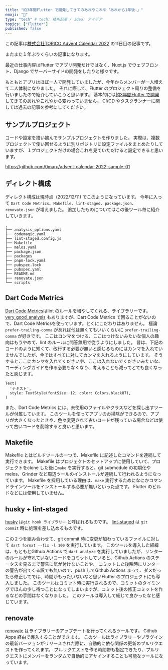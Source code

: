 ```yaml
---
title: "約3年間Flutter で開発してきてのあれやこれや「あれから1年後-」"
emoji: "🦖"
type: "tech" # tech: 技術記事 / idea: アイデア
topics: ["Flutter"]
published: false
---
```


この記事は[株式会社TORICO Advent Calendar 2022](https://qiita.com/advent-calendar/2022/torico) の11日目の記事です。

またまた１年ぶりくらいの記事になります。

最近の仕事内容はFlutter でアプリ開発だけではなく、Nuxt.js でウェブフロント、Django でサーバーサイドの開発をしたりと様々です。

もともとアプリはほぼ一人で開発していましたが、今年からメンバーが一人増えて二人体制になりました。
それに際して、Flutter のプロジェクト周りの整備を行いましたので紹介していこうと思います。
基本的には[約3年間Flutter で開発してきてのあれやこれや](https://zenn.dev/0maru/articles/262c0f8ad52a0d)から変わっていません。
CI/CD やタスクランナーに関しては過去の記事を参考にしてください。

## サンプルプロジェクト
コードや設定を掻い摘んでサンプルプロジェクトを作りました。
実際は、複数プロジェクトで使い回せるように別リポジトリに設定ファイルをまとめたりしていますが、１プロジェクトだけの場合これを見ていただけると設定できると思います。

https://github.com/0maru/advent-calendar-2022-sample-01

## ディレクト構成

ディレクト構成は現時点（2022/12/11) でこのようになっています。
今年に入って `Dart Code Metrics`、`Makefile`、`lint-staged`、`package.json`、`renovate.json` が増えました。
追加したものについてはこの後ツール毎に紹介していきます。

```
.
├── analysis_options.yaml
├── codemagic.yaml
├── lint-staged.config.js
├── Makefile
├── melos.yaml
├── package.json
├── packages
├── pnpm-lock.yaml
├── pubspec.lock
├── pubspec.yaml
├── README.md
├── renovate.json
└── scripts
```

## Dart Code Metrics
[Dart Code Metrics](https://dartcodemetrics.dev/)はlint のルールを増やしてくれる、ライブラリーです。
[very_good_analysis](https://pub.dev/packages/very_good_analysis) もありますが、Dart Code Metrics で困ることがないので、Dart Code Metricsを使っています。とくにこだわりはありません。
極論 `prefer-trailing-comma` があれば他は無くてもいいくらいに `prefer-trailing-comma` が好きです。
ここはコンマをつける、ここはつけないみたいな個人の趣向はもうやめて、lint のルールに問答無用で従うようにしました。
昔は、下記のコードのように短くて、改行する必要が無いと感じるものにはカンマを入れていませんでしたが、今ではすべてに対してカンマを入れるようにしています。
そうするとここにカンマを入れてくださいや、ここは入れないでくださいみたいな、コーディングガイドを作る必要もなくなり、考えることも減ってとても良くなったと感じます。
```
Text(
  'テキスト',
  style: TextStyle(fontSize: 12, color: Colors.black87),
)
```

また、Dart Code Metrics には、未使用のファイルやクラスなどを探し出すツールが付属しています。
このツールを使ってアプリのお掃除ができるので、アプリが大きくなったときや、色々変更されて古いコードが残っている場合などは使って古いコードを削除すると良いと思います。


## Makefile 
Makefile とはビルドツールの一つで、Makefile に記述したコマンドを連続して実行できます。
Makefile はプロジェクトのセットアップに使用していて、プロジェクトをclone した後に`make` を実行すると、git submodule の初期化やmelos、Grinder など周辺ツールのインストールが連続して行われるようになっています。
Makefile を採用している理由は、`make` 実行するためになにかコマンドラインツールをインストールする必要が無いといった点です。
Flutter のビルドなどには使用していません。


## husky + lint-staged 
[husky](https://github.com/typicode/husky) は`git hook ライブラリー` と呼ばれるものです。
[lint-staged](https://github.com/okonet/lint-staged) は `git commit` 時に処理を差し込めるものです。

この２つを組み合わせて、git commit 時に変更が加わっているファイルに対して `dart format --fix -l 100` を実行しています。
このツールを導入した経緯は、もともとGithub Actions で `dart analyze` を実行していましたが、リンターのルールが守れていないコードをコミットしていると、Github Actions のステータスを見るまで警告に気が付けないことや、
コミットした後瞬時にリンターの警告が出てくる訳でも無いので、push してGithub Actions まって、ダメだったら修正してでは、時間がもったいないなと思いFlutter のプロジェクトにも導入しました。
このツールはコミット時に実行されるので、コミットのタイミングでほんの少し待つことになってしまいますが、コミット後の修正コミットを作るなどの手間はなくなりました。
このツールは導入して総じて良かったなと感じています。


## renovate

[renovate](https://github.com/renovatebot/renovate) はライブラリーのアップデートを行ってくれるツールです。
Github Apps 経由で導入することができます。
このツールはライブラリーやプラグインの最新バージョンがリリースされた際に、自動的に依存関係の更新のプルリクエストを作ってくれます。
プルリクエストを作る時間帯も指定できたり、プルリクエストにメンバーをランダムで自動的にアサインすることも可能なツールになっています。

